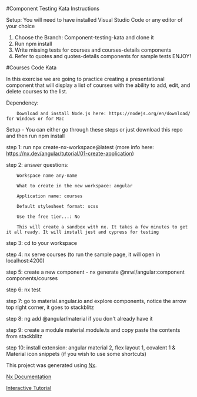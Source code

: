 #Component Testing Kata Instructions

Setup: You will need to have installed Visual Studio Code or any editor of your choice

1. Choose the Branch:  Component-testing-kata and clone it
2. Run npm install
3. Write missing tests for courses and courses-details components
4. Refer to quotes and quotes-details components for sample tests
ENJOY!


#Courses Code Kata

In this exercise we are going to practice creating a presentational component that will display a list of courses with the ability to add, edit, and delete courses to the list. 

Dependency: 

        Download and install Node.js here: https://nodejs.org/en/download/ for Windows or for Mac 

Setup - You can either go through these steps or just download this repo and then run npm install


step 1: run npx create-nx-workspace@latest (more info here: https://nx.dev/angular/tutorial/01-create-application)

step 2: answer questions: 

        Workspace name any-name

        What to create in the new workspace: angular

        Application name: courses

        Default stylesheet format: scss

        Use the free tier...: No

        This will create a sandbox with nx. It takes a few minutes to get it all ready. It will install jest and cypress for testing

step 3: cd to your workspace

step 4: nx serve courses   (to run the sample page, it will open in localhost:4200)
       
step 5: create a new component - nx generate @nrwl/angular:component components/courses 

step 6: nx test 

step 7: go to material.angular.io and explore components, notice the arrow top right corner, it goes to stackblitz

step 8: ng add @angular/material if you don't already have it

step 9: create a module material.module.ts and copy paste the contents from stackblitz

step 10: install extension: angular material 2, flex layout 1, covalent 1 & Material icon snippets (if you wish to use some shortcuts)



This project was generated using [Nx](https://nx.dev).

[Nx Documentation](https://nx.dev/angular)

[Interactive Tutorial](https://nx.dev/angular/tutorial/01-create-application)
